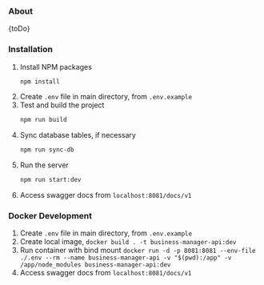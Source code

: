 ### About

{toDo}

### Installation

1. Install NPM packages
    ```sh
    npm install
    ```
2. Create `.env` file in main directory, from `.env.example`
3. Test and build the project
    ```sh
    npm run build
    ```
4. Sync database tables, if necessary
    ```sh
    npm run sync-db
    ```
5. Run the server
    ```sh
    npm run start:dev
    ```
6. Access swagger docs from `localhost:8081/docs/v1`

### Docker Development

1. Create `.env` file in main directory, from `.env.example`
2. Create local image, `docker build . -t business-manager-api:dev`
3. Run container with bind mount `docker run -d -p 8081:8081 --env-file ./.env --rm --name business-manager-api -v "$(pwd):/app" -v /app/node_modules business-manager-api:dev`
4. Access swagger docs from `localhost:8081/docs/v1`
